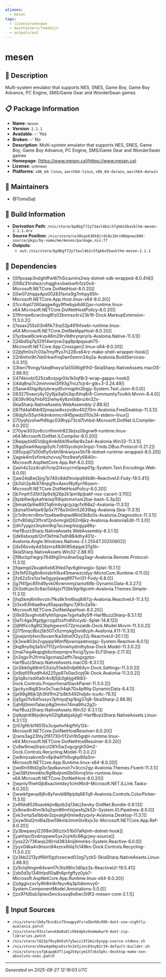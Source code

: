 ```yaml
---
aliases:
  - mesen
tags:
  - license/unknown
  - maintainers/TomaSajt
  - outputs/out
---
```


# mesen

## 📝 Description

Multi-system emulator that supports NES, SNES, Game Boy, Game Boy Advance, PC Engine, SMS/Game Gear and WonderSwan games

## 📋 Package Information

- **Name**: `mesen`
- **Version**: `2.1.1`
- **Available**: ✅ Yes
- **Broken**: ✅ No
- **Description**: Multi-system emulator that supports NES, SNES, Game Boy, Game Boy Advance, PC Engine, SMS/Game Gear and WonderSwan games
- **Homepage**: [https://www.mesen.ca](https://www.mesen.ca)
- **License**: `unknown`
- **Platforms**: `x86_64-linux`, `aarch64-linux`, `x86_64-darwin`, `aarch64-darwin`
## 👥 Maintainers

- @TomaSajt


## 🔧 Build Information

- **Derivation Path**: `/nix/store/bp0bgf72y73avl4b1c5fgk6x5bavklhm-mesen-2.1.1.drv`
- **Source Position**: `/nix/store/ns30sqxb36k8jrds8z18rv96bpnwc60d-source/pkgs/by-name/me/mesen/package.nix:77`
- **Outputs**:
  - `out`:  `/nix/store/bp0bgf72y73avl4b1c5fgk6x5bavklhm-mesen-2.1.1`

## 🔗 Dependencies

- [[0fpvaap3ndghlffw9l7h5icavnirs2wq-dotnet-sdk-wrapped-8.0.414]]
- [[0l6z31mdwzcvhqgjhxvbwlxwfn1zz0v4-Microsoft.NETCore.DotNetHost-8.0.20]]
- [[0w07zhqqs4ps002831snix9g7mhpy65h-Microsoft.NETCore.App.Host.linux-x64-8.0.20]]
- [[1cc4qsl7260aqgw6gy9flwbyp6d62jav-runtime.linux-x64.Microsoft.NETCore.DotNetHostPolicy-8.0.20]]
- [[1fhrrqw6cwcbvg8fz02bvmsz4rs23k16-Dock.MarkupExtension-11.3.0.2]]
- [[1ssax255z03n6flk73rp52p491hfswbi-runtime.linux-x64.Microsoft.NETCore.DotNetAppHost-8.0.20]]
- [[1yrbwal6cwkvp46m29rv9dhrynpnjrls-Avalonia.Native-11.3.1]]
- [[24bd5q7q32914wnjxw2qq9pdpqasah75-Microsoft.NETCore.App.Crossgen2.linux-x64-8.0.20]]
- [[2jbjfm0s7c03a7mylffys7n228vs64rz-make-shell-wrapper-hook]]
- [[2r6mhx9n7sk0rkwifnq0wr0smrn34q2a-Avalonia.BuildServices-0.0.31]]
- [[3lwn79vngy1skq8hwysi1a5506ig91h0-SkiaSharp.NativeAssets.macOS-2.88.9]]
- [[474kivdzi525za8vzpgr0ils1k0qf8r3-wrap-gapps-hook]]
- [[4dq8np7c2mimniwl3if93g7ncz1cjr4r-gtk+3-3.24.49]]
- [[5asw4l0qp6piybrwyd5virnqplm2bgjy-System.Text.Json-8.0.0]]
- [[63275naxcj4y12y9ja3q0n3qc6ihq8r8-CommunityToolkit.Mvvm-8.4.0]]
- [[639v90q7mbf02iwhy4y8zn0dbnz4n32x-SkiaSharp.NativeAssets.WebAssembly-2.88.9]]
- [[67fd4a14hb92jmqsiw8xxzvdkv40270m-Avalonia.FreeDesktop-11.3.1]]
- [[6dg1vi55ynf4dmkmmcn945pwdz010s34-stdenv-linux]]
- [[70yqhjvshwfh6bgc039hyp73cd7lvhbd-Microsoft.DotNet.ILCompiler-8.0.20]]
- [[70yw303zv6ccnfimmh823bijxz0bgnw9-runtime.linux-x64.Microsoft.DotNet.ILCompiler-8.0.20]]
- [[8aqaybld51zljkg4mk6bb16w9ar8x2a4-Avalonia.Win32-11.3.1]]
- [[8gq5swh9ayqp5yfc7z810ycdvjm3npzi-Tmds.DBus.Protocol-0.21.2]]
- [[95cpajl7z00dfly0vbh16nkwiyxx5h78-dotnet-runtime-wrapped-8.0.20]]
- [[agnk4m5xfimkzhzvvq7fnz9wsfy6840n-Microsoft.AspNetCore.App.Ref-8.0.20]]
- [[ash4z2zz4cqh7cnp2l4xcycrn0pwp01g-System.Text.Encodings.Web-8.0.0]]
- [[aw24q8wj3jrg7p740c8dd1mxlpq94b8h-ReactiveUI.Fody-19.5.41]]
- [[b3sh2p4k874npg1kv4axvf8y8yn16qwm-Microsoft.NETCore.DotNetHostPolicy-8.0.20]]
- [[b7mpfr535h13p9s9j26p2k1pm9pjbakf-nss-cacert-3.115]]
- [[bjsb6wdjykafnkixq156qdvmxhsm2bai-bash-5.3p3]]
- [[bmak0p9w8921q6m4yigcjyzgcfxl66a2-Avalonia-11.3.1]]
- [[bzna10whjw83p5x7f78a3n0m52639lag-Avalonia.Skia-11.3.1]]
- [[c1v9cmrn8mv1za4bw6npwd8kld3k8z0s-Avalonia.Diagnostics-11.3.1]]
- [[cfv80dq23fhrsf2jrdvmrgld262n6jkz-Avalonia.AvaloniaEdit-11.3.0]]
- [[dh7yygzs3nykm9rg7aczwgrbzqjyp86y-HarfBuzzSharp.NativeAssets.WebAssembly-8.3.1.1]]
- [[dk6sbxspb12nf3kfmk7sdh884dhy401z-Avalonia.Angle.Windows.Natives-2.1.25547.20250602]]
- [[dx56svdy4d3dzmz4lb9085dqqyk37g5h-SkiaSharp.NativeAssets.Win32-2.88.9]]
- [[f8bclqzfwgrp7648hjj0mx4nw5qg3agr-Avalonia.Remote.Protocol-11.3.1]]
- [[fqamgd2kxajk6xb83hbd7qv6gbhwgjix-Splat-15.1.1]]
- [[fs1hf03ig6n6misbrh1kx40mwwzcidyy-MicroCom.Runtime-0.11.0]]
- [[fz62z5rx1zx1w0gypijxwq9fl71vrl31-Fody-6.8.0]]
- [[g7f41jpc85hd9yvk06vwnnmjziamz68b-DynamicData-8.3.27]]
- [[h3zdlcpc0c8ac0d4pjx7f2bk9gr9gcmh-Avalonia.Themes.Simple-11.3.1]]
- [[hq5kmj6m9xvzm7fks8k1mi6lsq8i97zj-Avalonia.ReactiveUI-11.3.1]]
- [[i3xx63h6aa9wy85apqs9gnc7j93v2a5b-Microsoft.NETCore.DotNetAppHost-8.0.20]]
- [[i9x93svghvb81yhh1qnqw7sgvha9y5ff-HarfBuzzSharp-8.3.1.1]]
- [[ia7c4ga3fgzljgcrzgd1zsfhdhfccydc-Splat-14.8.12]]
- [[ij99ficc9g9l23bphgwxm572jrmzaldk-Dock.Model.Mvvm-11.3.0.2]]
- [[j175mqc8bcj5b507x5zrmykg5nni8cph-Avalonia.X11-11.3.1]]
- [[jswjsmlj4src6svam1ka3dns0f2yy32j-ReactiveUI-20.1.1]]
- [[k3sw803n2vgqqqr96mf9jxwnqadmxqgc-System.Reactive-6.0.1]]
- [[kqj8ny6q3a5nl7112yn5mwhydmlhybxa-Dock.Model-11.3.0.2]]
- [[mal7wg4kqpgbibchwpmprs1hcig7jyza-ELFSharp-2.17.3]]
- [[n2qgv1h2frma3gcmaq2affh7asgxgzbz-HarfBuzzSharp.NativeAssets.macOS-8.3.1.1]]
- [[n3ibk0g68nlr53iziiy51wb0rdp664yv-Dock.Settings-11.3.0.2]]
- [[n9jqfi5fkzdlh4d225yp87s0as5cpj0k-Dock.Avalonia-11.3.0.2]]
- [[p1q8crizdi0a0r4c8j5jb3gkljg49i83-Dock.Controls.ProportionalStackPanel-11.3.0.2]]
- [[pckyxi8qj83nx0s7xac54qk70s4p9llq-DynamicData-8.4.1]]
- [[pi99g86jk3jh3fd1fm21z8b5492hdjdx-icu4c-76.1]]
- [[q5gs01v64fxssyx7pfmyqfxp1big37q8-SkiaSharp-2.88.9]]
- [[qh6j0mml1alacp6g0mmn74ma9lhz2g2i-HarfBuzzSharp.NativeAssets.Win32-8.3.1.1]]
- [[qlkjqln68bjvjknyh02lg8abjjskjig0-HarfBuzzSharp.NativeAssets.Linux-8.3.1.1]]
- [[r57gf6rbl16515s3cqwhvf4qjfhfy12k-Microsoft.NETCore.DotNetHostResolver-8.0.20]]
- [[rans3ag23hly2f81730r012xh1b5gqbl-runtime.linux-x64.Microsoft.NETCore.DotNetHostResolver-8.0.20]]
- [[v8w9mwj0rpiccl281r5w2vgvgrgh50m2-Dock.Controls.Recycling.Model-11.3.0.2]]
- [[w8mzxakvm5rv8p9whf1r6vgkp9ifa5nr-Microsoft.NETCore.App.Runtime.linux-x64-8.0.20]]
- [[wd0n59ld2g0ic5pdkavnxlr7v3ccn2gy-Avalonia.Themes.Fluent-11.3.1]]
- [[wl38fzhnmkhc9g9bdjnml0b0llvnq1mv-runtime.linux-x64.Microsoft.NETCore.DotNetHost-8.0.20]]
- [[wpnly1fiwh0jb8xaclimldxy1clm96x9-Microsoft.NET.ILLink.Tasks-8.0.20]]
- [[wwikfgwvp8j6v8yfwvbl89pijdq687q8-Avalonia.Controls.ColorPicker-11.3.1]]
- [[x6fds8526savbkjm8pzb2q13dcj3wvky-DotNet.Bundle-0.9.13]]
- [[x8nw8n4hm1b1q2qm86mhlzjwsfq2k52r-System.IO.Pipelines-8.0.0]]
- [[xk3vmp5a1bbdv3zpvalgh0miw8zyqvly-Avalonia.Desktop-11.3.1]]
- [[xyw5hd2mi8la2bw59kmb3mm0ix9xjx3z-Microsoft.NETCore.App.Ref-8.0.20]]
- [[y3bwpaxyl2268m36izzlx51b07afkjmh-dotnet-hook]]
- [[yahhpcl5vdmypww5yx2cjrk6c66gcjwy-source]]
- [[yss22r736wqs2l6rrid3834nijihmmks-System.Reactive-6.0.0]]
- [[yyx0dka4v9nsxn94xznx6iilq7c149kn-Dock.Controls.Recycling-11.3.0.2]]
- [[z3kb2213ydf6kf0gzhzwcwd03zg7yzk5-SkiaSharp.NativeAssets.Linux-2.88.9]]
- [[z5clsjfmgm64xwnf7c5ls98hc1d0pz3s-ReactiveUI-19.5.41]]
- [[zb0d3y134lhfpd10a8h6prfgffyz0yb7-Microsoft.AspNetCore.App.Runtime.linux-x64-8.0.20]]
- [[zdgglvzxv1y9h8m9n1kyv6q3p0dmmvy0-System.ComponentModel.Annotations-5.0.0]]
- [[zx97fd5sb3piwx5mckxssq6x6wc5i9f2-mesen-core-2.1.1]]

## 📁 Input Sources

- `/nix/store/1k6yfbin8ix75nwqpydfzra5bnh8v506-dont-use-nightly-avalonia.patch`
- `/nix/store/93zxlwnvk8a0vblchbk4pkzdvmmwkwr9-dont-zip-libraries.patch`
- `/nix/store/l622p70vy8k5sh7y5wizi5f2mic6ynpg-source-stdenv.sh`
- `/nix/store/shkw4qm9qcw5sc5n1k5jznc83ny02r39-default-builder.sh`
- `/nix/store/ysfgkapq63fljag254ycym15fz6x5pkc-desktop-make-non-absolute-exec.patch`

---
*Generated on 2025-09-27 12:19:03 UTC*
